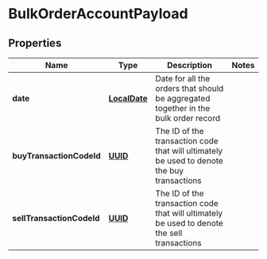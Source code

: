 
# BulkOrderAccountPayload

## Properties
Name | Type | Description | Notes
------------ | ------------- | ------------- | -------------
**date** | [**LocalDate**](LocalDate.md) | Date for all the orders that should be aggregated together in the bulk order record | 
**buyTransactionCodeId** | [**UUID**](UUID.md) | The ID of the transaction code that will ultimately be used to denote the buy transactions | 
**sellTransactionCodeId** | [**UUID**](UUID.md) | The ID of the transaction code that will ultimately be used to denote the sell transactions | 



